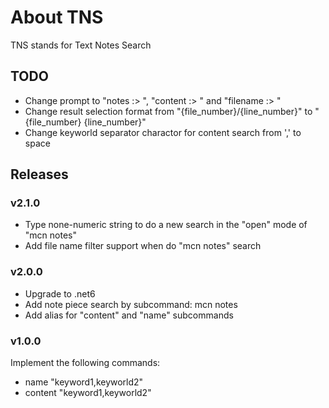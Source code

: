 # About TNS

TNS stands for Text Notes Search

## TODO

- Change prompt to "notes :> ", "content :> " and "filename :> "
- Change result selection format from "{file_number}/{line_number}" to "{file_number} {line_number}"
- Change keyworld separator charactor for content search from ',' to space

## Releases

### v2.1.0

- Type none-numeric string to do a new search in the "open" mode of "mcn notes"
- Add file name filter support when do "mcn notes" search

### v2.0.0

- Upgrade to .net6
- Add note piece search by subcommand: mcn notes
- Add alias for "content" and "name" subcommands

### v1.0.0

Implement the following commands:

- name "keyword1,keyworld2"
- content "keyword1,keyworld2"
